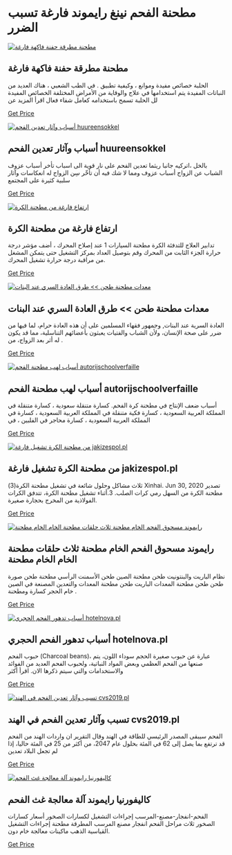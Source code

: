 # مطحنة الفحم نينغ رايموند فارغة تسبب الضرر
<a href="https://mnn.zoosnet.net/LR/Chatpre.aspx?id=MNN94995150&p=https://vbl.co.za/" target="_blank">![مطحنة مطرقة حفنة فاكهة فارغة](https://raw.githubusercontent.com/gcmcrusher/imgs/main/117.jpg)</a>
## مطحنة مطرقة حفنة فاكهة فارغة
الحلبة خصائص مفيدة وموانع ، وكيفية تطبيق . في الطب الشعبي ، هناك العديد من النباتات المفيدة يتم استخدامها في علاج والوقاية من الأمراض المختلفة الخصائص المفيدة لل الحلبة تسمح باستخدامه كعامل شفاء فعال اقرأ المزيد عن 
<a href="https://mnn.zoosnet.net/LR/Chatpre.aspx?id=MNN94995150&p=https://vbl.co.za/" target="_blank">Get Price</a>
<a href="https://mnn.zoosnet.net/LR/Chatpre.aspx?id=MNN94995150&p=https://vbl.co.za/" target="_blank">![أسباب وآثار تعدين الفحم huureensokkel](https://raw.githubusercontent.com/gcmcrusher/imgs/main/320.jpg)</a>
## أسباب وآثار تعدين الفحم huureensokkel
بالخل ،اتركيه جانبا ريثما تعدين الفحم على نار قوية الى اسباب تأخر أسباب عزوف الشباب عن الزواج أسباب عزوف ومما لا شك فيه أن تأخّر سِن الزواج له انعكاسات وآثار سلبية كثيرة على المجتمع
<a href="https://mnn.zoosnet.net/LR/Chatpre.aspx?id=MNN94995150&p=https://vbl.co.za/" target="_blank">Get Price</a>
<a href="https://mnn.zoosnet.net/LR/Chatpre.aspx?id=MNN94995150&p=https://vbl.co.za/" target="_blank">![ارتفاع فارغة من مطحنة الكرة](https://raw.githubusercontent.com/gcmcrusher/imgs/main/703.jpg)</a>
## ارتفاع فارغة من مطحنة الكرة
تدابير العلاج للتدفئة الكرة مطحنة السيارات 1 عند إصلاح المحرك ، أضف مؤشر درجة حرارة الجزء الثابت من المحرك وقم بتوصيل العداد بمركز التشغيل حتى يتمكن المشغل من مراقبة درجة حرارة تشغيل المحرك.
<a href="https://mnn.zoosnet.net/LR/Chatpre.aspx?id=MNN94995150&p=https://vbl.co.za/" target="_blank">Get Price</a>
<a href="https://mnn.zoosnet.net/LR/Chatpre.aspx?id=MNN94995150&p=https://vbl.co.za/" target="_blank">![معدات مطحنة طحن >> طرق العادة السري عند البنات](https://raw.githubusercontent.com/gcmcrusher/imgs/main/51.jpg)</a>
## معدات مطحنة طحن >> طرق العادة السري عند البنات
العادة السرية عند البنات, وجمهور فقهاء المسلمين على أن هذه العادة حرام، لما فيها من ضرر على صحة الإنسان، ولأن الشباب والفتيات يعبثون بأعضائهم التناسلية، مما قد يكون له أثر بعد الزواج، من .
<a href="https://mnn.zoosnet.net/LR/Chatpre.aspx?id=MNN94995150&p=https://vbl.co.za/" target="_blank">Get Price</a>
<a href="https://mnn.zoosnet.net/LR/Chatpre.aspx?id=MNN94995150&p=https://vbl.co.za/" target="_blank">![أسباب لهب مطحنة الفحم autorijschoolverfaille](https://raw.githubusercontent.com/gcmcrusher/imgs/main/273.jpg)</a>
## أسباب لهب مطحنة الفحم autorijschoolverfaille
أسباب ضعف الإنتاج في مطحنة كرة الفحم. كسارة متنقلة سعودية ، كسارة متنقلة في المملكة العربية السعودية ، كسارة فكية متنقلة في المملكة العربية السعودية ، كسارة في المملكة العربية السعودية ، كسارة محاجر في الفلبين ، في 
<a href="https://mnn.zoosnet.net/LR/Chatpre.aspx?id=MNN94995150&p=https://vbl.co.za/" target="_blank">Get Price</a>
<a href="https://mnn.zoosnet.net/LR/Chatpre.aspx?id=MNN94995150&p=https://vbl.co.za/" target="_blank">![من مطحنة الكرة تشغيل فارغة jakizespol.pl](https://raw.githubusercontent.com/gcmcrusher/imgs/main/684.jpg)</a>
## من مطحنة الكرة تشغيل فارغة jakizespol.pl
ثلاث مشاكل وحلول شائعة في تشغيل مطحنة الكرة(3) Xinhai. Jun 30, 2020 تصدير مطحنة الكرة من السهل رمي كرات الصلب. 3.أثناء تشغيل مطحنة الكرة، تتدفق الكرات الفولاذية من المخرج بحجارة صغيرة.
<a href="https://mnn.zoosnet.net/LR/Chatpre.aspx?id=MNN94995150&p=https://vbl.co.za/" target="_blank">Get Price</a>
<a href="https://mnn.zoosnet.net/LR/Chatpre.aspx?id=MNN94995150&p=https://vbl.co.za/" target="_blank">![رايموند مسحوق الفحم الخام مطحنة ثلاث حلقات مطحنة الخام الخام مطحنة](https://raw.githubusercontent.com/gcmcrusher/imgs/main/295.jpg)</a>
## رايموند مسحوق الفحم الخام مطحنة ثلاث حلقات مطحنة الخام الخام مطحنة
نظام الباريت والبنتونيت طحن مطحنة الصين طحن الأسمنت الرأسي مطحنة طحن صورة طحن طحن مطحنة المعدات الباريت طحن مطحنة المعدات والتعدين المصنعة في الصين خام الحجر كسارة ومطحنة .
<a href="https://mnn.zoosnet.net/LR/Chatpre.aspx?id=MNN94995150&p=https://vbl.co.za/" target="_blank">Get Price</a>
<a href="https://mnn.zoosnet.net/LR/Chatpre.aspx?id=MNN94995150&p=https://vbl.co.za/" target="_blank">![أسباب تدهور الفحم الحجري hotelnova.pl](https://raw.githubusercontent.com/gcmcrusher/imgs/main/298.jpg)</a>
## أسباب تدهور الفحم الحجري hotelnova.pl
حبوب الفحم (Charcoal beans)، عبارة عن حبوب صغيرة الحجم سوداء اللون، يتم صنعها من الفحم العظمي وبعض المواد النباتية، ولحبوب الفحم العديد من الفوائد والاستخدامات والتي سيتم ذكرها الان. اقرأ أكثر
<a href="https://mnn.zoosnet.net/LR/Chatpre.aspx?id=MNN94995150&p=https://vbl.co.za/" target="_blank">Get Price</a>
<a href="https://mnn.zoosnet.net/LR/Chatpre.aspx?id=MNN94995150&p=https://vbl.co.za/" target="_blank">![تسبب وآثار تعدين الفحم في الهند cvs2019.pl](https://raw.githubusercontent.com/gcmcrusher/imgs/main/806.jpg)</a>
## تسبب وآثار تعدين الفحم في الهند cvs2019.pl
﻿الفحم سيبقى المصدر الرئيسي للطاقة في الهند وقال التقرير ان واردات الهند من الفحم قد ترتفع بما يصل إلى 62 في المئة بحلول عام 2047، من أكثر من 25 في المئة حاليا، إذا لم تجعل البلاد تعدين 
<a href="https://mnn.zoosnet.net/LR/Chatpre.aspx?id=MNN94995150&p=https://vbl.co.za/" target="_blank">Get Price</a>
<a href="https://mnn.zoosnet.net/LR/Chatpre.aspx?id=MNN94995150&p=https://vbl.co.za/" target="_blank">![كاليفورنيا رايموند آلة معالجة غث الفحم](https://raw.githubusercontent.com/gcmcrusher/imgs/main/150.jpg)</a>
## كاليفورنيا رايموند آلة معالجة غث الفحم
الفحم-انفجار-مصنع-المرسب إجراءات التشغيل لكسارات الصخور أسعار كسارات الصخور ثلاث مراحل الفحم انفجار مصنع المرسب المطرقة مطحنة إجراءات التشغيل القياسية الذهب ماكينات معالجة خام دون.
<a href="https://mnn.zoosnet.net/LR/Chatpre.aspx?id=MNN94995150&p=https://vbl.co.za/" target="_blank">Get Price</a>
